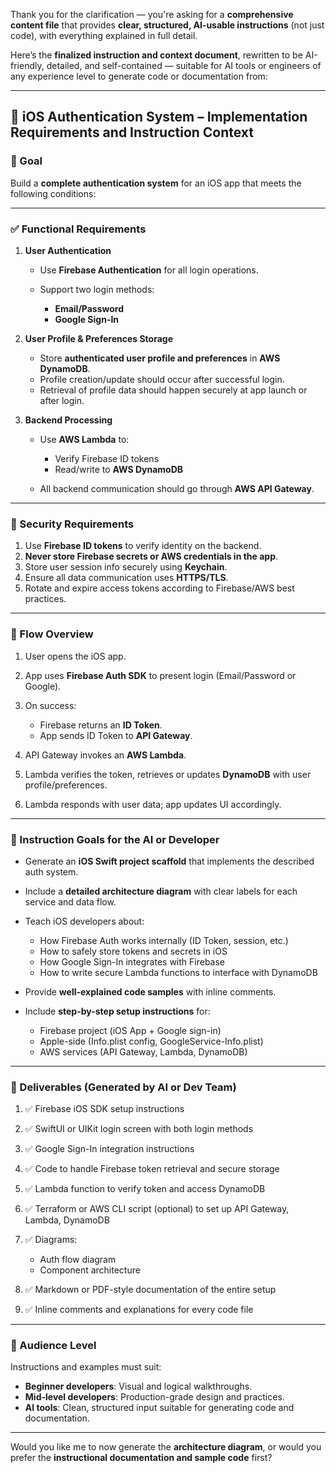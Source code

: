 Thank you for the clarification — you're asking for a **comprehensive content file** that provides **clear, structured, AI-usable instructions** (not just code), with everything explained in full detail.

Here’s the **finalized instruction and context document**, rewritten to be AI-friendly, detailed, and self-contained — suitable for AI tools or engineers of any experience level to generate code or documentation from:

---

## 🔧 iOS Authentication System – Implementation Requirements and Instruction Context

### 🎯 Goal

Build a **complete authentication system** for an iOS app that meets the following conditions:

---

### ✅ Functional Requirements

1. **User Authentication**

   * Use **Firebase Authentication** for all login operations.
   * Support two login methods:

     * **Email/Password**
     * **Google Sign-In**

2. **User Profile & Preferences Storage**

   * Store **authenticated user profile and preferences** in **AWS DynamoDB**.
   * Profile creation/update should occur after successful login.
   * Retrieval of profile data should happen securely at app launch or after login.

3. **Backend Processing**

   * Use **AWS Lambda** to:

     * Verify Firebase ID tokens
     * Read/write to **AWS DynamoDB**
   * All backend communication should go through **AWS API Gateway**.

---

### 🔐 Security Requirements

1. Use **Firebase ID tokens** to verify identity on the backend.
2. **Never store Firebase secrets or AWS credentials in the app**.
3. Store user session info securely using **Keychain**.
4. Ensure all data communication uses **HTTPS/TLS**.
5. Rotate and expire access tokens according to Firebase/AWS best practices.

---

### 🔄 Flow Overview

1. User opens the iOS app.
2. App uses **Firebase Auth SDK** to present login (Email/Password or Google).
3. On success:

   * Firebase returns an **ID Token**.
   * App sends ID Token to **API Gateway**.
4. API Gateway invokes an **AWS Lambda**.
5. Lambda verifies the token, retrieves or updates **DynamoDB** with user profile/preferences.
6. Lambda responds with user data; app updates UI accordingly.

---

### 🧭 Instruction Goals for the AI or Developer

* Generate an **iOS Swift project scaffold** that implements the described auth system.
* Include a **detailed architecture diagram** with clear labels for each service and data flow.
* Teach iOS developers about:

  * How Firebase Auth works internally (ID Token, session, etc.)
  * How to safely store tokens and secrets in iOS
  * How Google Sign-In integrates with Firebase
  * How to write secure Lambda functions to interface with DynamoDB
* Provide **well-explained code samples** with inline comments.
* Include **step-by-step setup instructions** for:

  * Firebase project (iOS App + Google sign-in)
  * Apple-side (Info.plist config, GoogleService-Info.plist)
  * AWS services (API Gateway, Lambda, DynamoDB)

---

### 📁 Deliverables (Generated by AI or Dev Team)

1. ✅ Firebase iOS SDK setup instructions
2. ✅ SwiftUI or UIKit login screen with both login methods
3. ✅ Google Sign-In integration instructions
4. ✅ Code to handle Firebase token retrieval and secure storage
5. ✅ Lambda function to verify token and access DynamoDB
6. ✅ Terraform or AWS CLI script (optional) to set up API Gateway, Lambda, DynamoDB
7. ✅ Diagrams:

   * Auth flow diagram
   * Component architecture
8. ✅ Markdown or PDF-style documentation of the entire setup
9. ✅ Inline comments and explanations for every code file

---

### 🧠 Audience Level

Instructions and examples must suit:

* **Beginner developers**: Visual and logical walkthroughs.
* **Mid-level developers**: Production-grade design and practices.
* **AI tools**: Clean, structured input suitable for generating code and documentation.

---

Would you like me to now generate the **architecture diagram**, or would you prefer the **instructional documentation and sample code** first?

